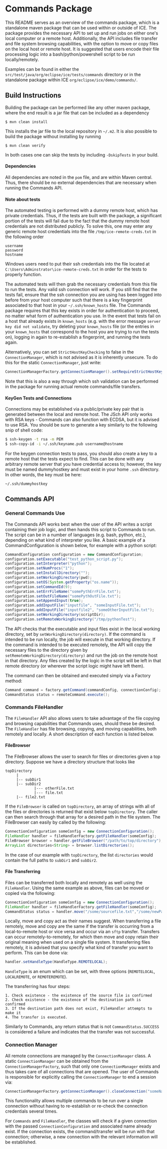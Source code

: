 # Commands Package

This README serves as an overview of the commands package, which is a standalone maven package that can be used within or outside of ICE. The package provides the necessary API to set up and run jobs on either one's local computer or a remote host. Additionally, the API includes file transfer and file system browsing capabilities, with the option to move or copy files on the local host or remote host. It is suggested that users encode their file processing logic into a bash/python/powershell script to be run locally/remotely.

Examples can be found in either the `src/test/java/org/eclipse/ice/tests/commands` directory or in the standalone package within ICE `org/eclipse/ice/demo/commands/`. 


## Build Instructions
Building the package can be performed like any other maven package, where the end result is a jar file that can be included as a dependency

```
$ mvn clean install
```

This installs the jar file to the local repository in `~/.m2`. It is also possible to build the package without installing by running

```
$ mvn clean verify
```

In both cases one can skip the tests by including `-DskipTests` in your build. 

#### Dependencies
All dependencies are noted in the `pom` file, and are within Maven central. Thus, there should be no external dependencies that are necessary when running the Commands API.

#### Note about tests
The automated testing is performed with a dummy remote host, which has private credentials. Thus, if the tests are built with the package, a significant portion of the tests will fail due to the fact that the dummy remote host credentials are not distributed publicly. To solve this, one may enter any generic remote host credentials into the file `/tmp/ice-remote-creds.txt` in the following order

```
username 
password
hostname
```

Windows users need to put their ssh credentials into the file located at `C:\Users\Adminstrator\ice-remote-creds.txt` in order for the tests to properly function.

The automated tests will then grab the necessary credentials from this file to run the tests. Any valid ssh connection will work. If you still find that the tests fail, ensure that the ssh connection you are using has been logged into before from your host computer such that there is a key fingerprint associated to that host in your `~/.ssh/known_hosts` file. The Commands package requires that this key exists in order for authentication to proceed, no matter what form of authentication you use. In the event that tests fail on a host that already exists in `known_hosts` (e.g. with the error message `server key did not validate`, try deleting your `known_hosts` file (or the entries in your `known_hosts` that correspond to the host you are trying to run the tests on), logging in again to re-establish a fingerprint, and running the tests again. 

Alternatively, you can set `StrictHostKeyChecking` to false in the `ConnectionManager`, which is not advised as it is inherently unsecure. To do this for the static `ConnectionManager`, just write:

```java
ConnectionManagerFactory.getConnectionManager().setRequireStrictHostKeyChecking(false);

```

Note that this is also a way through which ssh validation can be performed in the package for running actual remote commands/file transfers.


#### KeyGen Tests and Connections

Connections may be established via a public/private key pair that is generated between the local and remote host. The JSch API only works with RSA keys - Commands can also function with ECDSA, but it is advised to use RSA. You should be sure to generate a key similarly to the following snip of shell code:

```bash
$ ssh-keygen -t rsa -m PEM
$ ssh-copy-id -i ~/.ssh/keyname.pub username@hostname
```

For the keygen connection tests to pass, you should also create a key to a remote host that the tests expect to find. This can be done with any arbitrary remote server that you have credential access to; however, the key must be named dummyhostkey and must exist in your home `.ssh` directory. In other words, the key must be here:

```
~/.ssh/dummyhostkey
```




## Commands API
### General Commands Use
The Commands API works best when the user of the API writes a script containing their job logic, and then hands this script to Commands to run. The script can be in a number of languages (e.g. bash, python, etc.), depending on what kind of interpreter you like. A basic example of a CommandConfiguration is shown below, for example with a python script:

```java
CommandConfiguration configuration = new CommandConfiguration; 
configuration.setExecutable("test_python_script.py");
configuration.setInterpreter("python");
configuration.setNumProcs("1");
configuration.setInstallDirectory("");
configuration.setWorkingDirectory(pwd);
configuration.setOS(System.getProperty("os.name"));
configuration.setCommandId(9);
configuration.setErrFileName("somePythErrFile.txt");
configuration.setOutFileName("somePythOutFile.txt");
configuration.setAppendInput(true);
configuration.addInputFile("inputfile", "someInputFile.txt");
configuration.addInputFile("inputfile2", "someOtherInputFile.txt");
configuration.setWorkingDirectory(scriptDir);
configuration.setRemoteWorkingDirectory("/tmp/pythonTest");
``` 

The API checks that the executable and input files exist in the local working directory, set by `setWorkingDirectory(directory)`. If the command is intended to be run locally, the job will execute in that working directory. If the command is intended to be executed remotely, the API will copy the necessary files to the directory given by `setRemoteWorkingDirectory(directory)` and run the job on the remote host in that directory. Any files created by the logic in the script will be left in that remote directory (or wherever the script logic might have left them). 

The command can then be obtained and executed simply via a Factory method:

```java
Command command = factory.getCommand(commandConfig, connectionConfig);
CommandStatus status = remoteCommand.execute();
```
### Commands FileHandler	
The `FileHandler` API also allows users to take advantage of the file copying and browsing capabilities that Commands uses, should these be desired. The `FileHandler` has file browsing, copying, and moving capabilities, both remotely and locally. A short description of each function is listed below.

#### FileBrowser

The FileBrowser allows the user to search for files or directories given a top directory. Suppose we have a directory structure that looks like

```
topDirectory
     |
     |-- subDir1
     |-- subDir2
 		     |--- otherFile.txt
 		     |--- file.txt
 	 |-- file2.txt    
```

If the `FileBrowser` is called on `topDirectory`, an array of strings with all of the files or directories is returned that exist below `topDirectory`. The caller can then search through that array for a desired path in the file system. The FileBrowser can easily by called by the following:

```java
ConnectionConfiguration someConfig = new ConnectionConfiguration();
FileHandler handler = fileHandlerFactory.getFileHandler(someConfig);
FileBrowser browser = handler.getFileBrowser("/path/to/top/directory");
ArrayList directories<String> = browser.listDirectories();

```
In the case of our example with `topDirectory`, the list `directories` would contain the full paths to `subDir1` and `subDir2`.


#### File Transferring

Files can be transferred both locally and remotely as well using the `FileHandler`. Using the same example as above, files can be moved or copied via the following:

```java
ConnectionConfiguration someConfig = new ConnectionConfiguration();
FileHandler handler = fileHandlerFactory.getFileHandler(someConfig);
CommandStatus status = handler.move("/some/sourcefile.txt","/some/newPath/");
```

Locally, move and copy act as their names suggest. When transferring a file remotely, move and copy are the same if the transfer is occurring from a local-to-remote host or vice versa and occur via an `sftp` transfer. Transfers can occur remotely-to-remotely, for which then move and copy retain their original meaning when used on a single file system. It transferring files remotely, it is advised that you specify what kind of transfer you want to perform. This can be done via:

```java
handler.setHandleType(HandleType.REMOTELOCAL);
```
`HandleType` is an enum which can be set, with three options (`REMOTELOCAL`, `LOCALREMOTE`, or `REMOTEREMOTE`).


The transferring has four steps:

	1. Check existence - the existence of the source file is confirmed
	2. Check existence - the existence of the destination path is confirmed
	3. If the destination path does not exist, FileHandler attempts to make it
	4. The transfer is executed.

Similarly to Commands, any return status that is not `CommandStatus.SUCCESS` is considered a failure and indicates that the transfer was not successful.


### Connection Manager

All remote connections are managed by the `ConnectionManager` class. A static `ConnectionManager` can be obtained from the `ConnectionManagerFactory`, such that only one `ConnectionManager` exists and thus takes care of all connections that are opened. The user of Commands is responsible for explicitly calling the `ConnectionManager` to end a session via:

```java
ConnectionManagerFactory.getConnectionManager().closeConnection("someName");
```
This functionality allows multiple commands to be run over a single connection without having to re-establish or re-check the connection credentials several times.

For `Commands` and `FileHandler`, the classes will check if a given connection with the passed `ConnectionConfiguration` and associated name already exist. If the connection exists, the command/transfer will be run with that connection; otherwise, a new connection with the relevant information will be established.
